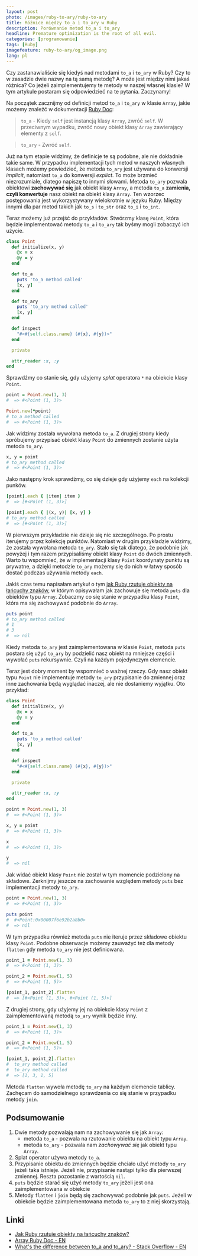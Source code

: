 ```yaml
---
layout: post
photo: /images/ruby-to-ary/ruby-to-ary
title: Różnice między to_a i to_ary w Ruby
description: Porównanie metod to_a i to_ary
headline: Premature optimization is the root of all evil.
categories: [programowanie]
tags: [Ruby]
imagefeature: ruby-to-ary/og_image.png
lang: pl
---
```


Czy zastanawialiście się kiedyś nad metodami `to_a` i `to_ary` w Ruby? Czy to w zasadzie dwie nazwy na tą samą metodę? A może jest między nimi jakaś różnica? Co jeżeli zaimplementujemy te metody w naszej własnej klasie? W tym artykule postaram się odpowiedzieć na te pytania. Zaczynamy!

Na początek zacznijmy od definicji metod `to_a` i `to_ary` w klasie `Array`, jakie możemy znaleźć w dokumentacji <a href='https://ruby-doc.org/current/Array.html#method-i-to_a' title='Dokumentacja Ruby' target='_blank' rel='nofollow'>Ruby Doc</a>:

>`to_a` - Kiedy  `self` jest instancją klasy `Array`, zwróć `self`. W przeciwnym wypadku, zwróć nowy obiekt klasy `Array` zawierający elementy z `self`.

>`to_ary` - Zwróć `self`.

Już na tym etapie widzimy, że definicje te są podobne, ale nie dokładnie takie same. W przypadku implementacji tych metod w naszych własnych klasach możemy powiedzieć, że metoda `to_ary` jest używana do konwersji _implicit_, natomiast `to_a` do konwersji _explict_. To może brzmieć niezrozumiale, dlatego napiszę to innymi słowami. Metoda `to_ary` pozwala obiektowi **zachowywać się** jak obiekt klasy `Array`, a metoda `to_a` **zamienia, czyli konwertuje** nasz obiekt na obiekt klasy `Array`. Ten wzorzec postępowania jest wykorzystywany wielokrotnie w języku Ruby. Między innymi dla par metod takich jak `to_s` i `to_str` oraz `to_i` i `to_int`.

Teraz możemy już przejść do przykładów. Stwórzmy klasę `Point`, która będzie implementować metody `to_a` i `to_ary` tak byśmy mogli zobaczyć ich użycie.

```ruby
class Point
  def initialize(x, y)
    @x = x
    @y = y
  end

  def to_a
    puts 'to_a method called'
    [x, y]
  end

  def to_ary
    puts 'to_ary method called'
    [x, y]
  end

  def inspect
    "#<#{self.class.name} (#{x}, #{y})>"
  end

  private

  attr_reader :x, :y
end
```

Sprawdźmy co stanie się, gdy użyjemy _splat_ operatora `*` na obiekcie klasy `Point`.

```ruby
point = Point.new(1, 3)
#  => #<Point (1, 3)>

Point.new(*point)
# to_a method called
#  => #<Point (1, 3)>
```

Jak widzimy została wywołana metoda `to_a`. Z drugiej strony kiedy spróbujemy przypisać obiekt klasy `Point` do zmiennych zostanie użyta metoda `to_ary`.

```ruby
x, y = point
# to_ary method called
#  => #<Point (1, 3)>
```

Jako następny krok sprawdźmy, co się dzieje gdy użyjemy `each` na kolekcji punków.

```ruby
[point].each { |item| item }
#  => [#<Point (1, 3)>]

[point].each { |(x, y)| [x, y] }
# to_ary method called
#  => [#<Point (1, 3)>]
```

W pierwszym przykładzie nie dzieje się nic szczególnego. Po prostu iterujemy przez kolekcję punktów. Natomiast w drugim przykładzie widzimy, że została wywołana metoda `to_ary`. Stało się tak dlatego, że podobnie jak powyżej i tym razem przypisaliśmy obiekt klasy `Point` do dwóch zmiennych. Warto tu wspomnieć, że w implementacji klasy `Point` koordynaty punktu są prywatne, a dzięki metodzie `to_ary` możemy się do nich w łatwy sposób dostać podczas używania metody `each`.

Jakiś czas temu napisałam artykuł o tym <a href="{{ site.baseurl }}/casting-ruby-object-into-string" title="Różnice między metodami to_s i to_str">jak Ruby rzutuje obiekty na łańcuchy znaków</a>, w którym opisywałam jak zachowuje się metoda `puts` dla obiektów typu `Array`. Zobaczmy co się stanie w przypadku klasy `Point`, która ma się zachowywać podobnie do `Array`.

```ruby
puts point
# to_ary method called
# 1
# 3
#  => nil
```

Kiedy metoda `to_ary` jest zaimplementowana w klasie `Point`, metoda `puts` postara się użyć `to_ary` by podzielić nasz obiekt na mniejsze części i wywołać `puts` rekursywnie. Czyli na każdym pojedynczym elemencie.

Teraz jest dobry moment by wspomnieć o ważnej rzeczy. Gdy nasz obiekt typu `Point` nie implementuje metody `to_ary` przypisanie do zmiennej oraz inne zachowania będą wyglądać inaczej, ale nie dostaniemy wyjątku. Oto przykład:

```ruby
class Point
  def initialize(x, y)
    @x = x
    @y = y
  end

  def to_a
    puts 'to_a method called'
    [x, y]
  end

  def inspect
    "#<#{self.class.name} (#{x}, #{y})>"
  end

  private

  attr_reader :x, :y
end

point = Point.new(1, 3)
#  => #<Point (1, 3)>

x, y = point
#  => #<Point (1, 3)>

x
#  => #<Point (1, 3)>

y
#  => nil
```

Jak widać obiekt klasy `Point` nie został w tym momencie podzielony na składowe. Zerknijmy jeszcze na zachowanie względem metody `puts` bez implementacji metody `to_ary`.

```ruby
point = Point.new(1, 3)
#  => #<Point (1, 3)>

puts point
#  #<Point:0x00007f6e92b2a8b0>
#  => nil
```

W tym przypadku również metoda `puts` nie iteruje przez składowe obiektu klasy `Point`. Podobne obserwacje możemy zauważyć też dla metody `flatten` gdy  metoda `to_ary` nie jest definiowana.

```ruby
point_1 = Point.new(1, 3)
#  => #<Point (1, 3)>

point_2 = Point.new(1, 5)
#  => #<Point (1, 5)>

[point_1, point_2].flatten
#  => [#<Point (1, 3)>, #<Point (1, 5)>]
```

Z drugiej strony, gdy użyjemy jej na obiekcie klasy `Point` z zaimplementowaną metodą `to_ary` wynik będzie inny.

```ruby
point_1 = Point.new(1, 3)
#  => #<Point (1, 3)>

point_2 = Point.new(1, 5)
#  => #<Point (1, 5)>

[point_1, point_2].flatten
#  to_ary method called
#  to_ary method called
#  => [1, 3, 1, 5]
```

Metoda `flatten` wywoła metodę `to_ary` na każdym elemencie tablicy. Zachęcam do samodzielnego sprawdzenia co się stanie w przypadku metody `join`.

## Podsumowanie
1. Dwie metody pozwalają nam na zachowywanie się jak `Array`:
    - metoda `to_a` - pozwala na rzutowanie obiektu na obiekt typu `Array`.
    - metoda `to_ary` - pozwala nam _zachowywać się_ jak obiekt typu `Array`.
2. Splat operator używa metody `to_a`.
3. Przypisanie obiektu do zmiennych będzie chciało użyć metody `to_ary` jeżeli taka istnieje. Jeżeli nie, przypisanie nastąpi tylko dla pierwszej zmiennej. Reszta pozostanie z wartością `nil`.
4. `puts` będzie starać się użyć metody `to_ary` jeżeli jest ona zaimplementowana w obiekcie
5. Metody `flatten` i `join` będą się zachowywać podobnie jak `puts`. Jeżeli w obiekcie będzie zaimplementowana metoda `to_ary` to z niej skorzystają.

## Linki
- <a href="{{ site.baseurl }}/casting-ruby-object-into-string" title="Różnice między metodami to_s i to_str">Jak Ruby rzutuje obiekty na łańcuchy znaków?</a>
- <a href='https://ruby-doc.org/current/Array.html#method-i-to_a' title='Dokumentacja Ruby dla klasy Array' target='_blank' rel='nofollow'>Array Ruby Doc - EN</a>
- <a href='https://stackoverflow.com/questions/9467395/whats-the-difference-between-to-a-and-to-ary' title='Wątek na Stack Overflow na temat method to_a i to_ary' target='_blank' rel='nofollow'>What's the difference between to_a and to_ary? - Stack Overflow - EN</a>
